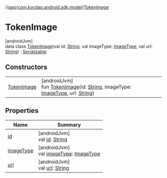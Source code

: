 //[app](../../../index.md)/[com.kycdao.android.sdk.model](../index.md)/[TokenImage](index.md)

# TokenImage

[androidJvm]\
data class [TokenImage](index.md)(val id: [String](https://kotlinlang.org/api/latest/jvm/stdlib/kotlin/-string/index.html), val imageType: [ImageType](../-image-type/index.md), val url: [String](https://kotlinlang.org/api/latest/jvm/stdlib/kotlin/-string/index.html)) : [Serializable](https://developer.android.com/reference/kotlin/java/io/Serializable.html)

## Constructors

| | |
|---|---|
| [TokenImage](-token-image.md) | [androidJvm]<br>fun [TokenImage](-token-image.md)(id: [String](https://kotlinlang.org/api/latest/jvm/stdlib/kotlin/-string/index.html), imageType: [ImageType](../-image-type/index.md), url: [String](https://kotlinlang.org/api/latest/jvm/stdlib/kotlin/-string/index.html)) |

## Properties

| Name | Summary |
|---|---|
| [id](id.md) | [androidJvm]<br>val [id](id.md): [String](https://kotlinlang.org/api/latest/jvm/stdlib/kotlin/-string/index.html) |
| [imageType](image-type.md) | [androidJvm]<br>val [imageType](image-type.md): [ImageType](../-image-type/index.md) |
| [url](url.md) | [androidJvm]<br>val [url](url.md): [String](https://kotlinlang.org/api/latest/jvm/stdlib/kotlin/-string/index.html) |
